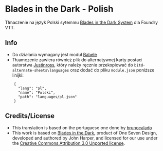 # Blades in the Dark - Polish
Tłmaczenie na język Polski sytemmu [Blades in the Dark System](https://github.com/megastruktur/foundryvtt-blades-in-the-dark) dla Foundry VTT.

## Info
- Do działania wymagany jest moduł [Babele](https://foundryvtt.com/packages/babele) 
- Tłuamczenie zawiera również plik do alternatywnej karty postaci autorstwa [Justinross](https://github.com/justinross/), który należy ręcznie przekopiować do `bitd-alternate-sheets\languages` oraz dodać do pliku `module.json` poniższe linijki:
```
    {
      "lang": "pl",
      "name": "Polski",
      "path": "languages/pl.json"
    }
```
## Credits/License
- This translation is based on the portuguese one done by [brunocalado](https://github.com/brunocalado/bid-pt-br)
- This work is based on [Blades in the Dark](http://www.bladesinthedark.com), product of One Seven Design, developed and authored by John Harper, and licensed for our use under the [Creative Commons Attribution 3.0 Unported license](http://creativecommons.org/licenses/by/3.0/).
